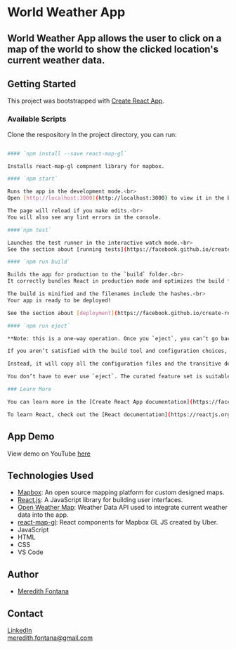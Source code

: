 # World Weather App

## World Weather App allows the user to click on a map of the world to show the clicked location's current weather data.

## Getting Started

This project was bootstrapped with [Create React App](https://github.com/facebook/create-react-app).

### Available Scripts

Clone the respository In the project directory, you can run:

```sh

#### `npm install --save react-map-gl`

Installs react-map-gl compnent library for mapbox.

#### `npm start`

Runs the app in the development mode.<br>
Open [http://localhost:3000](http://localhost:3000) to view it in the browser.

The page will reload if you make edits.<br>
You will also see any lint errors in the console.

####`npm test`

Launches the test runner in the interactive watch mode.<br>
See the section about [running tests](https://facebook.github.io/create-react-app/docs/running-tests) for more information.

#### `npm run build`

Builds the app for production to the `build` folder.<br>
It correctly bundles React in production mode and optimizes the build for the best performance.

The build is minified and the filenames include the hashes.<br>
Your app is ready to be deployed!

See the section about [deployment](https://facebook.github.io/create-react-app/docs/deployment) for more information.

#### `npm run eject`

**Note: this is a one-way operation. Once you `eject`, you can’t go back!**

If you aren’t satisfied with the build tool and configuration choices, you can `eject` at any time. This command will remove the single build dependency from your project.

Instead, it will copy all the configuration files and the transitive dependencies (Webpack, Babel, ESLint, etc) right into your project so you have full control over them. All of the commands except `eject` will still work, but they will point to the copied scripts so you can tweak them. At this point you’re on your own.

You don’t have to ever use `eject`. The curated feature set is suitable for small and middle deployments, and you shouldn’t feel obligated to use this feature. However we understand that this tool wouldn’t be useful if you couldn’t customize it when you are ready for it.

### Learn More

You can learn more in the [Create React App documentation](https://facebook.github.io/create-react-app/docs/getting-started).

To learn React, check out the [React documentation](https://reactjs.org/).
```


## App Demo
View demo on YouTube [here](https://youtu.be/ubWkpjSDtcM)


## Technologies Used

* [Mapbox](https://docs.mapbox.com/mapbox-gl-js/api/): An open source mapping platform for custom designed maps. 
* [React.js](https://reactjs.org/): A JavaScript library for building user interfaces.
* [Open Weather Map](https://openweathermap.org/): Weather Data API used to integrate current weather data into the app.
* [react-map-gl](https://uber.github.io/react-map-gl/#/): React components for Mapbox GL JS created by Uber. 
* JavaScript
* HTML
* CSS
* VS Code 



## Author

* [Meredith Fontana](https://github.com/mafontana)

## Contact 

[LinkedIn](www.linkedin.com/in/meredithafontana) <br />
meredith.fontana@gmail.com









